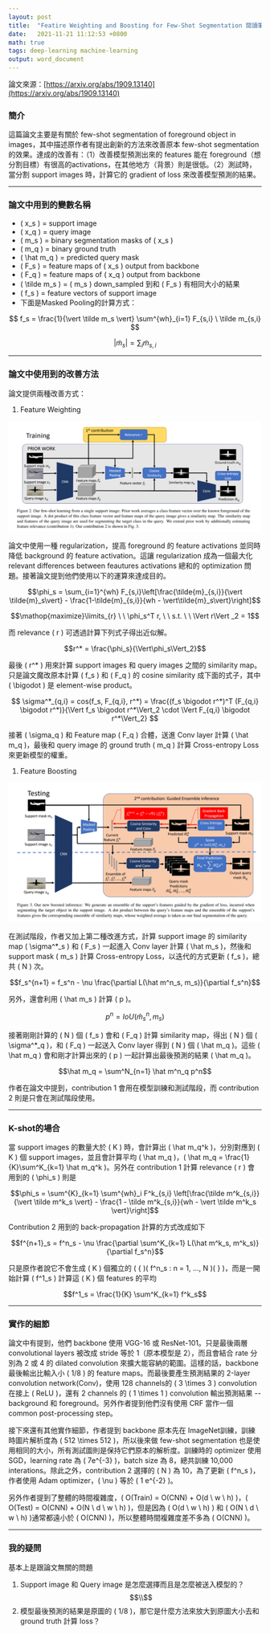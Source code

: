 ```yaml
---
layout: post  
title:  "Featire Weighting and Boosting for Few-Shot Segmentation 閱讀筆記"  
date:   2021-11-21 11:12:53 +0800  
math: true
tags: deep-learning machine-learning
output: word_document
---
```


論文來源：[https://arxiv.org/abs/1909.13140](https://arxiv.org/abs/1909.13140)

### 簡介

這篇論文主要是有關於 few-shot segmentation of foreground object in images，其中描述原作者有提出創新的方法來改善原本 few-shot segmentation 的效果。達成的改善有：（1）改善模型預測出來的 features 能在 foreground（想分割目標）有很高的activations，在其他地方（背景）則是很低。（2）測試時，當分割 support images 時，計算它的 gradient of loss 來改善模型預測的結果。

 - - -

### 論文中用到的變數名稱

* \( x_s \) = support image
* \( x_q \) = query image
* \( m_s \) = binary segmentation masks of \( x_s \) 
* \( m_q \) = binary ground truth
* \( \hat m_q \) = predicted query mask
* \( F_s \) = feature maps of \( x_s \) output from backbone
* \( F_q \) = feature maps of \( x_q \) output from backbone
* \( \tilde m_s \) = \( m_s \) down_sampled 到和 \( F_s \) 有相同大小的結果 
* \( f_s \) = feature vectors of support image
* 下面是Masked Pooling的計算方式：
  
$$ f_s = \frac{1}{\vert \tilde m_s \vert} \sum^{wh}_{i=1} F_{s,i} \ \tilde m_{s,i} $$

$$ \vert \tilde m_s \vert = \sum_i \tilde m_{s,i} $$

 - - -

### 論文中使用到的改善方法

論文提供兩種改善方式：

1. Feature Weighting

![](../images/few-shot-contribution1.png)
   
論文中使用一種 regularization，提高 foreground 的 feature activations 並同時降低 background 的 feature activation。這讓 regularization 成為一個最大化 relevant differences between feautures activations 總和的 optimization 問題。接著論文提到他們使用以下的運算來達成目的。
   
$$\phi_s = \sum_{i=1}^{wh} F_{s,i}\left[\frac{\tilde{m}_{s,i}}{\vert \tilde{m}_s\vert} - \frac{1-\tilde{m}_{s,i}}{wh - \vert\tilde{m}_s\vert}\right]$$

$$\mathop{maximize}\limits_{r} \ \  \phi_s^T r, \ \ s.t. \ \ \Vert r\Vert _2 = 1$$

而 relevance \( r \) 可透過計算下列式子得出近似解。

$$r^* = \frac{\phi_s}{\Vert\phi_s\Vert_2}$$

最後 \( r^* \) 用來計算 support images 和 query images 之間的 similarity map。只是論文魔改原本計算 \( f_s \) 和 \( F_q \) 的 cosine similarity 成下面的式子，其中 \( \bigodot \) 是 element-wise product。

$$ \sigma^*_{q,i} = cos(f_s, F_{q,i}, r^*) = \frac{(f_s \bigodot r^*)^T (F_{q,i} \bigodot r^*)}{\Vert f_s \bigodot r^*\Vert_2 \cdot \Vert F_{q,i} \bigodot r^*\Vert_2} $$

接著 \( \sigma_q \) 和 Feature map \( F_q \) 合體，送進 Conv layer 計算 \( \hat m_q \)，最後和 query image 的 ground truth \( m_q \) 計算 Cross-entropy Loss 來更新模型的權重。

1. Feature Boosting

![](../images/few-shot-contribution2.png)

在測試階段，作者又加上第二種改進方式，計算 support image 的 similarity map \( \sigma^*_s \) 和 \( F_s \) 一起進入 Conv layer 計算 \( \hat m_s \)，然後和 support mask \( m_s \) 計算 Cross-entropy Loss，以迭代的方式更新 \( f_s \)，總共 \( N \) 次。

$$f_s^{n+1} = f_s^n - \nu \frac{\partial L(\hat m^n_s, m_s)}{\partial f_s^n}$$

另外，還會利用 \( \hat m_s \) 計算 \( p \)。

$$p^n = IoU(\hat m_s^n, m_s)$$

接著剛剛計算的 \( N \) 個 \( f_s \) 會和 \( F_q \) 計算 similarity map，得出 \( N \) 個 \( \sigma^*_q \)，和 \( F_q \) 一起送入 Conv layer 得到 \( N \) 個 \( \hat m_q \)。這些 \( \hat m_q \) 會和剛才計算出來的 \( p \) 一起計算出最後預測的結果 \( \hat m_q \)。

$$\hat m_q = \sum^N_{n=1} \hat m^n_q p^n$$

作者在論文中提到，contribution 1 會用在模型訓練和測試階段，而 contribution 2 則是只會在測試階段使用。

---

### K-shot的場合

當 support images 的數量大於 \( K \) 時，會計算出 \( \hat m_q^k \)，分別對應到 \( K \) 個 support images，並且會計算平均 \( \hat m_q \)，\( \hat m_q = \frac{1}{K}\sum^K_{k=1} \hat m_q^k \)。另外在 contribution 1 計算 relevance \( r \) 會用到的 \( \phi_s \) 則是

$$\phi_s = \sum^{K}_{k=1} \sum^{wh}_i F^k_{s,i} \left[\frac{\tilde m^k_{s,i}}{\vert \tilde m^k_s  \vert} - \frac{1 - \tilde m^k_{s,i}}{wh - \vert \tilde m^k_s \vert}\right]$$

Contribution 2 用到的 back-propagation 計算的方式改成如下

$$f^{n+1}_s = f^n_s - \nu \frac{\partial \sum^K_{k=1}  L(\hat m^k_s, m^k_s)}{\partial f_s^n}$$

只是原作者說它不會生成 \( K \) 個獨立的 \( \{ \)\( f^n_s : n = 1, ..., N \)\( \} \)，而是一開始計算 \( f^1_s \) 計算這 \( K \) 個 features 的平均

$$f^1_s = \frac{1}{K} \sum^K_{k=1} f^k_s$$

---

 ### 實作的細節

 論文中有提到，他們 backbone 使用 VGG-16 或 ResNet-101。只是最後兩層 convolutional layers 被改成 stride 等於 1（原本模型是 2），而且會結合 rate 分別為 2 或 4 的 dilated convolution 來擴大能容納的範圍。這樣的話，backbone 最後輸出比輸入小 \( 1/8 \) 的 feature maps。而最後要產生預測結果的 2-layer convolution network(Conv)，使用 128 channels的 \( 3 \times 3 \) convolution 在接上 \( ReLU \)，還有 2 channels 的 \( 1 \times 1 \) convolution 輸出預測結果 -- background 和 foreground。另外作者提到他們沒有使用 CRF 當作一個 common post-processing step。

 接下來還有其他實作細節，作者提到 backbone 原本先在 ImageNet訓練，訓練時圖片解析度為 \( 512 \times 512 \)，所以後來做 few-shot segmentation 也是使用相同的大小，所有測試圖則是保持它們原本的解析度。訓練時的 optimizer 使用 SGD，learning rate 為 \( 7e^{-3} \)，batch size 為 8，總共訓練 10,000 interations。除此之外，contribution 2 選擇的 \( N \) 為 10，為了更新 \( f^n_s \)，作者使用 Adam optimizer，\( \nu \) 等於 \( 1 e^{-2} \)。

 另外作者提到了整體的時間複雜度，\( O(Train) = O(CNN) + O(d \ w \ h) \)，\( O(Test) = O(CNN) + O(N \ d \ w \ h) \)，但是因為 \( O(d \ w \ h) \) 和 \( O(N \ d \ w \ h) \)通常都遠小於 \( O(CNN) \)，所以整體時間複雜度差不多為 \( O(CNN) \)。

 ---

 ### 我的疑問
 
 基本上是跟論文無關的問題

 1. Support image 和 Query image 是怎麼選擇而且是怎麼被送入模型的？
 $$\\$$
 2. 模型最後預測的結果是原圖的 \( 1/8 \)，那它是什麼方法來放大到原圖大小去和 ground truth 計算 loss？

